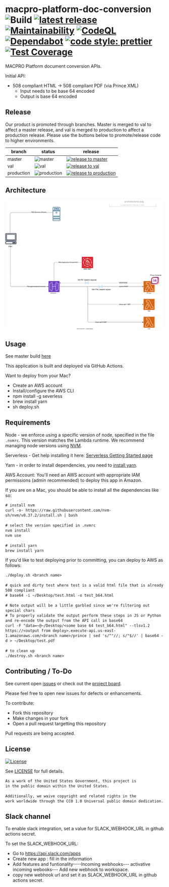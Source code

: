 # macpro-platform-doc-conversion ![Build](https://github.com/CMSgov/macpro-platform-doc-conversion/workflows/Deploy/badge.svg?branch=master) [![latest release](https://img.shields.io/github/release/cmsgov/macpro-platform-doc-conversion.svg)](https://github.com/cmsgov/macpro-platform-doc-conversion/releases/latest) [![Maintainability](https://api.codeclimate.com/v1/badges/1449ad929006f559756b/maintainability)](https://codeclimate.com/github/CMSgov/macpro-platform-doc-conversion/maintainability) [![CodeQL](https://github.com/CMSgov/macpro-platform-doc-conversion/actions/workflows/codeql-analysis.yml/badge.svg?branch=master)](https://github.com/CMSgov/macpro-platform-doc-conversion/actions/workflows/codeql-analysis.yml) [![Dependabot](https://badgen.net/badge/Dependabot/enabled/green?icon=dependabot)](https://dependabot.com/) [![code style: prettier](https://img.shields.io/badge/code_style-prettier-ff69b4.svg?style=flat-square)](https://github.com/prettier/prettier) [![Test Coverage](https://api.codeclimate.com/v1/badges/969f1aa9185e15bbbe2d/test_coverage)](https://codeclimate.com/github/CMSgov/macpro-platform-doc-conversion/test_coverage)

MACPRO Platform document conversion APIs.

Initial API:

- 508 compliant HTML -> 508 compliant PDF (via Prince XML)
  - Input needs to be base 64 encoded
  - Output is base 64 encoded

## Release

Our product is promoted through branches. Master is merged to val to affect a master release, and val is merged to production to affect a production release. Please use the buttons below to promote/release code to higher environments.<br />

| branch     | status                                                                                                               | release                                                                                                                                                                                                                                                     |
| ---------- | -------------------------------------------------------------------------------------------------------------------- | ----------------------------------------------------------------------------------------------------------------------------------------------------------------------------------------------------------------------------------------------------------- |
| master     | ![master](https://github.com/CMSgov/macpro-platform-doc-conversion/workflows/Deploy/badge.svg?branch=master)         | [![release to master](https://img.shields.io/badge/-Create%20PR-blue.svg)](https://github.com/CMSgov/macpro-platform-doc-conversion/compare?quick_pull=1)                                                                                                   |
| val        | ![val](https://github.com/CMSgov/macpro-platform-doc-conversion/workflows/Deploy/badge.svg?branch=val)               | [![release to val](https://img.shields.io/badge/-Create%20PR-blue.svg)](https://github.com/CMSgov/macpro-platform-doc-conversion/compare/val...master?quick_pull=1&template=PULL_REQUEST_TEMPLATE.val.md&title=Release%20to%20Val)                          |
| production | ![production](https://github.com/CMSgov/macpro-platform-doc-conversion/workflows/Deploy/badge.svg?branch=production) | [![release to production](https://img.shields.io/badge/-Create%20PR-blue.svg)](https://github.com/CMSgov/macpro-platform-doc-conversion/compare/production...val?quick_pull=1&template=PULL_REQUEST_TEMPLATE.production.md&title=Release%20to%20Production) |

## Architecture

![Architecture Diagram](./.images/architecture.svg?raw=true)

## Usage

See master build [here](https://github.com/CMSgov/macpro-platform-doc-conversion/actions?query=branch%3Amaster)

This application is built and deployed via GitHub Actions.

Want to deploy from your Mac?

- Create an AWS account
- Install/configure the AWS CLI
- npm install -g severless
- brew install yarn
- sh deploy.sh

## Requirements

Node - we enforce using a specific version of node, specified in the file `.nvmrc`. This version matches the Lambda runtime. We recommend managing node versions using [NVM](https://github.com/nvm-sh/nvm#installing-and-updating).

Serverless - Get help installing it here: [Serverless Getting Started page](https://www.serverless.com/framework/docs/providers/aws/guide/installation/)

Yarn - in order to install dependencies, you need to [install yarn](https://classic.yarnpkg.com/en/docs/install/).

AWS Account: You'll need an AWS account with appropriate IAM permissions (admin recommended) to deploy this app in Amazon.

If you are on a Mac, you should be able to install all the dependencies like so:

```
# install nvm
curl -o- https://raw.githubusercontent.com/nvm-sh/nvm/v0.37.2/install.sh | bash

# select the version specified in .nvmrc
nvm install
nvm use

# install yarn
brew install yarn
```

If you'd like to test deploying prior to committing, you can deploy to AWS as follows:

```
./deploy.sh <branch name>

# quick and dirty test where test is a valid html file that is already 508 compliant
# base64 -i ~/Desktop/test.html -o test_b64.html

# Note output will be a little garbled since we're filtering out special chars
# To properly validate the output perform these steps in JS or Python and re-encode the output from the API call in base64
curl -F "data=~@~/Desktop/<some base 64 test_b64.html" --tlsv1.2 https://<output from deploy>.execute-api.us-east-1.amazonaws.com/<branch name>/prince | sed 's/^"//; s/"$//' | base64 -d > ~/Desktop/test.pdf

# to clean up
./destroy.sh <branch name>
```

## Contributing / To-Do

See current open [issues](https://github.com/CMSgov/macpro-platorm-doc-conversion/issues) or check out the [project board](https://github.com/CMSgov/macpro-platform-doc-conversion/projects/1).

Please feel free to open new issues for defects or enhancements.

To contribute:

- Fork this repository
- Make changes in your fork
- Open a pull request targetting this repository

Pull requests are being accepted.

## License

[![License](https://img.shields.io/badge/License-CC0--1.0--Universal-blue.svg)](https://creativecommons.org/publicdomain/zero/1.0/legalcode)

See [LICENSE](LICENSE.md) for full details.

```text
As a work of the United States Government, this project is
in the public domain within the United States.

Additionally, we waive copyright and related rights in the
work worldwide through the CC0 1.0 Universal public domain dedication.
```

## Slack channel

To enable slack integration, set a value for SLACK_WEBHOOK_URL in github actions secret.

To set the SLACK_WEBHOOK_URL:

- Go to https://api.slack.com/apps
- Create new app : fill in the information
- Add features and funtionality----Incoming webhooks--- activative incoming webooks--- Add new webhook to workspace.
- copy new webhook url and set it as SLACK_WEBHOOK_URL in github actions secret.
